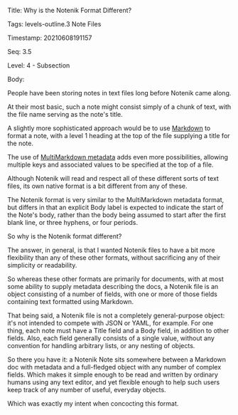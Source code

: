 Title:  Why is the Notenik Format Different?

Tags:   levels-outline.3 Note Files

Timestamp: 20210608191157

Seq:    3.5

Level:  4 - Subsection

Body: 

People have been storing notes in text files long before Notenik came along.

At their most basic, such a note might consist simply of a chunk of text, with the file name serving as the note's title. 

A slightly more sophisticated approach would be to use [Markdown][md] to format a note, with a level 1 heading at the top of the file supplying a title for the note. 

The use of [MultiMarkdown metadata][meta] adds even more possibilities, allowing multiple keys and associated values to be specified at the top of a file. 

Although Notenik will read and respect all of these different sorts of text files, its own native format is a bit different from any of these. 

The Notenik format is very similar to the MultiMarkdown metadata format, but differs in that an explicit Body label is expected to indicate the start of the Note's body, rather than the body being assumed to start after the first blank line, or three hyphens, or four periods. 

So why is the Notenik format different?

The answer, in general, is that I wanted Notenik files to have a bit more flexibility than any of these other formats, without sacrificing any of their simplicity or readability. 

So whereas these other formats are primarily for documents, with at most some ability to supply metadata describing the docs, a Notenik file is an object consisting of a number of fields, with one or more of those fields containing text formatted using Markdown. 

That being said, a Notenik file is not a completely general-purpose object: it's not intended to compete with JSON or YAML, for example. For one thing, each note must have a Title field and a Body field, in addition to other fields. Also, each field generally consists of a single value, without any convention for handling arbitrary lists, or any nesting of objects. 

So there you have it: a Notenik Note sits somewhere between a Markdown doc with metadata and a full-fledged  object with any number of complex fields. Which makes it simple enough to be read and written by ordinary humans using any text editor, and yet flexible enough to help such users keep track of any number of useful, everyday objects. 

Which was exactly my intent when concocting this format. 

[md]: https://daringfireball.net/projects/markdown/syntax

[meta]: https://fletcher.github.io/MultiMarkdown-4/metadata.html

